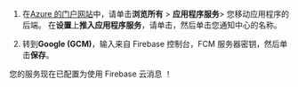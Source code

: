 
1. 在[Azure 的门户网站](https://portal.azure.com/)中，请单击**浏览所有** > **应用程序服务**> 您移动应用程序的后端。 在**设置**上**推入应用程序服务**，请单击，然后单击您通知中心的名称。

2. 转到**Google (GCM)**，输入来自 Firebase 控制台，FCM 服务器密钥，然后单击**保存**。

您的服务现在已配置为使用 Firebase 云消息 ！

<!-- URLs. -->

<!-- images -->
